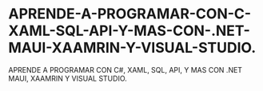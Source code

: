 # APRENDE-A-PROGRAMAR-CON-C-XAML-SQL-API-Y-MAS-CON-.NET-MAUI-XAAMRIN-Y-VISUAL-STUDIO.
APRENDE A PROGRAMAR CON C#, XAML, SQL, API, Y MAS CON .NET MAUI, XAAMRIN Y VISUAL STUDIO.
